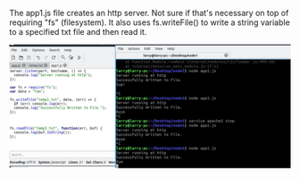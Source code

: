 The app1.js file creates an http server. Not sure if that's necessary on top of requiring "fs" (filesystem). It also uses fs.writeFile() to write a string variable to a specified txt file and then read it.

![alt text](write-read.jpg "Yum")

